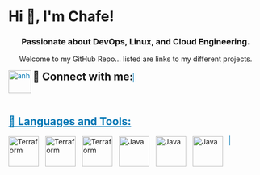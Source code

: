 <h1>Hi 👋, I'm Chafe! <a href="https://www.linkedin.com/in/chafesolomon/"> </a>
<h3 align="center">Passionate about DevOps, Linux, and Cloud Engineering.</h3>
<p align="center">Welcome to my GitHub Repo... listed are links to my different projects.</p>  

<h2 style="display: inline;">🤳 Connect with me:</h2>
<a href="https://www.linkedin.com/in/chafesolomon" style="color: #0077B5; border: 1px solid #0077B5;">
  <img align="left" alt="anh" | LinkedIn" width="45px" src="https://pngmind.com/wp-content/uploads/2019/08/Linkedin-Logo-Png-Transparent-Background-1.png" />
<br>
<br>
<br>
  
## 🧰 Languages and Tools:
<a href="https://github.com/ChafeSolomon/python">
    <img align="left" alt="Terraform" width="60px" style="padding-right:10px;" src="https://cdn.jsdelivr.net/gh/devicons/devicon/icons/python/python-original.svg"/>
</a>

<a href="https://github.com/ChafeSolomon/terraform">
    <img align="left" alt="Terraform" width="60px" style="padding-right:10px;" src="https://cdn.jsdelivr.net/gh/devicons/devicon/icons/terraform/terraform-original.svg"/>
</a>

<a href="https://github.com/ChafeSolomon/bash">
    <img align="left" alt="Terraform" width="60px" style="padding-right:10px;" src="https://cdn.jsdelivr.net/gh/devicons/devicon/icons/linux/linux-original.svg"/>
</a>

<img align="left" alt="Java" width="60px" style="padding-right:10px;" src="https://cdn.jsdelivr.net/gh/devicons/devicon/icons/git/git-original.svg"/>       
<img align="left" alt="Java" width="60px" style="padding-right:10px;" src="https://cdn.jsdelivr.net/gh/devicons/devicon/icons/jenkins/jenkins-original.svg"/>
<img align="left" alt="Java" width="60px" style="padding-right:10px;" src="https://cdn.jsdelivr.net/gh/devicons/devicon/icons/docker/docker-original-wordmark.svg"/>
<br />
